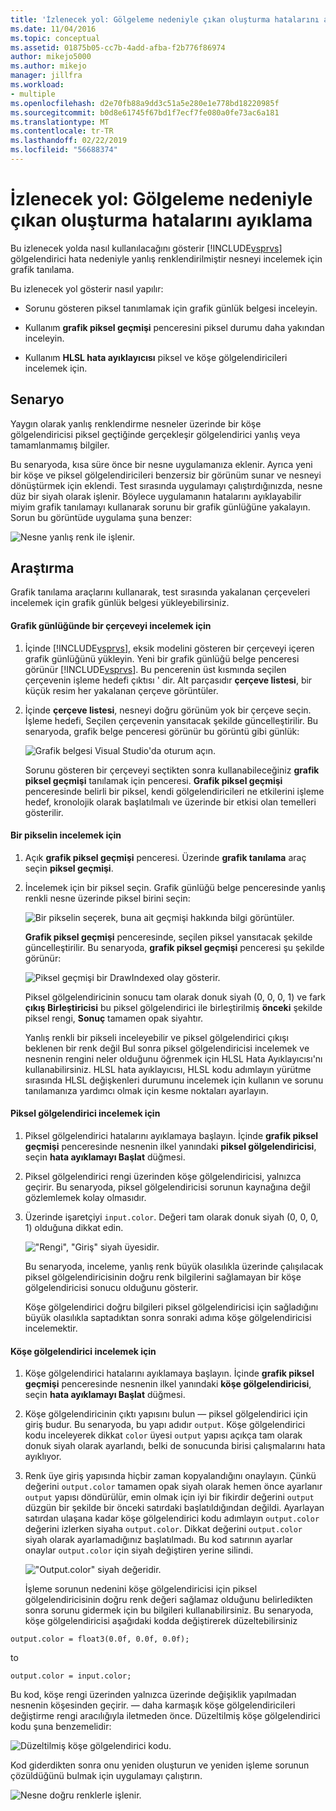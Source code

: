 ```yaml
---
title: 'İzlenecek yol: Gölgeleme nedeniyle çıkan oluşturma hatalarını ayıklama | Microsoft Docs'
ms.date: 11/04/2016
ms.topic: conceptual
ms.assetid: 01875b05-cc7b-4add-afba-f2b776f86974
author: mikejo5000
ms.author: mikejo
manager: jillfra
ms.workload:
- multiple
ms.openlocfilehash: d2e70fb88a9dd3c51a5e280e1e778bd18220985f
ms.sourcegitcommit: b0d8e61745f67bd1f7ecf7fe080a0fe73ac6a181
ms.translationtype: MT
ms.contentlocale: tr-TR
ms.lasthandoff: 02/22/2019
ms.locfileid: "56688374"
---
```

# <a name="walkthrough-debugging-rendering-errors-due-to-shading"></a>İzlenecek yol: Gölgeleme nedeniyle çıkan oluşturma hatalarını ayıklama
Bu izlenecek yolda nasıl kullanılacağını gösterir [!INCLUDE[vsprvs](../../code-quality/includes/vsprvs_md.md)] gölgelendirici hata nedeniyle yanlış renklendirilmiştir nesneyi incelemek için grafik tanılama.

 Bu izlenecek yol gösterir nasıl yapılır:

-   Sorunu gösteren piksel tanımlamak için grafik günlük belgesi inceleyin.

-   Kullanım **grafik piksel geçmişi** penceresini piksel durumu daha yakından inceleyin.

-   Kullanım **HLSL hata ayıklayıcısı** piksel ve köşe gölgelendiricileri incelemek için.

## <a name="scenario"></a>Senaryo
 Yaygın olarak yanlış renklendirme nesneler üzerinde bir köşe gölgelendiricisi piksel geçtiğinde gerçekleşir gölgelendirici yanlış veya tamamlanmamış bilgiler.

 Bu senaryoda, kısa süre önce bir nesne uygulamanıza eklenir. Ayrıca yeni bir köşe ve piksel gölgelendiricileri benzersiz bir görünüm sunar ve nesneyi dönüştürmek için eklendi. Test sırasında uygulamayı çalıştırdığınızda, nesne düz bir siyah olarak işlenir. Böylece uygulamanın hatalarını ayıklayabilir miyim grafik tanılamayı kullanarak sorunu bir grafik günlüğüne yakalayın. Sorun bu görüntüde uygulama şuna benzer:

 ![Nesne yanlış renk ile işlenir. ](media/gfx_diag_demo_render_error_shader_problem.png "gfx_diag_demo_render_error_shader_problem")

## <a name="investigation"></a>Araştırma
 Grafik tanılama araçlarını kullanarak, test sırasında yakalanan çerçeveleri incelemek için grafik günlük belgesi yükleyebilirsiniz.

#### <a name="to-examine-a-frame-in-a-graphics-log"></a>Grafik günlüğünde bir çerçeveyi incelemek için

1. İçinde [!INCLUDE[vsprvs](../../code-quality/includes/vsprvs_md.md)], eksik modelini gösteren bir çerçeveyi içeren grafik günlüğünü yükleyin. Yeni bir grafik günlüğü belge penceresi görünür [!INCLUDE[vsprvs](../../code-quality/includes/vsprvs_md.md)]. Bu pencerenin üst kısmında seçilen çerçevenin işleme hedefi çıktısı ' dir. Alt parçasıdır **çerçeve listesi**, bir küçük resim her yakalanan çerçeve görüntüler.

2. İçinde **çerçeve listesi**, nesneyi doğru görünüm yok bir çerçeve seçin. İşleme hedefi, Seçilen çerçevenin yansıtacak şekilde güncelleştirilir. Bu senaryoda, grafik belge penceresi görünür bu görüntü gibi günlük:

    ![Grafik belgesi Visual Studio'da oturum açın. ](media/gfx_diag_demo_render_error_shader_step_1.png "gfx_diag_demo_render_error_shader_step_1")

   Sorunu gösteren bir çerçeveyi seçtikten sonra kullanabileceğiniz **grafik piksel geçmişi** tanılamak için penceresi. **Grafik piksel geçmişi** penceresinde belirli bir piksel, kendi gölgelendiricileri ne etkilerini işleme hedef, kronolojik olarak başlatılmalı ve üzerinde bir etkisi olan temelleri gösterilir.

#### <a name="to-examine-a-pixel"></a>Bir pikselin incelemek için

1. Açık **grafik piksel geçmişi** penceresi. Üzerinde **grafik tanılama** araç seçin **piksel geçmişi**.

2. İncelemek için bir piksel seçin. Grafik günlüğü belge penceresinde yanlış renkli nesne üzerinde piksel birini seçin:

    ![Bir pikselin seçerek, buna ait geçmişi hakkında bilgi görüntüler. ](media/gfx_diag_demo_render_error_shader_step_2.png "gfx_diag_demo_render_error_shader_step_2")

    **Grafik piksel geçmişi** penceresinde, seçilen piksel yansıtacak şekilde güncelleştirilir. Bu senaryoda, **grafik piksel geçmişi** penceresi şu şekilde görünür:

    ![Piksel geçmişi bir DrawIndexed olay gösterir. ](media/gfx_diag_demo_render_error_shader_step_3.png "gfx_diag_demo_render_error_shader_step_3")

    Piksel gölgelendiricinin sonucu tam olarak donuk siyah (0, 0, 0, 1) ve fark **çıkış Birleştiricisi** bu piksel gölgelendirici ile birleştirilmiş **önceki** şekilde piksel rengi,  **Sonuç** tamamen opak siyahtır.

   Yanlış renkli bir pikseli inceleyebilir ve piksel gölgelendirici çıkışı beklenen bir renk değil Bul sonra piksel gölgelendiricisi incelemek ve nesnenin rengini neler olduğunu öğrenmek için HLSL Hata Ayıklayıcısı'nı kullanabilirsiniz. HLSL hata ayıklayıcısı, HLSL kodu adımlayın yürütme sırasında HLSL değişkenleri durumunu incelemek için kullanın ve sorunu tanılamanıza yardımcı olmak için kesme noktaları ayarlayın.

#### <a name="to-examine-the-pixel-shader"></a>Piksel gölgelendirici incelemek için

1. Piksel gölgelendirici hatalarını ayıklamaya başlayın. İçinde **grafik piksel geçmişi** penceresinde nesnenin ilkel yanındaki **piksel gölgelendiricisi**, seçin **hata ayıklamayı Başlat** düğmesi.

2. Piksel gölgelendirici rengi üzerinden köşe gölgelendiricisi, yalnızca geçirir. Bu senaryoda, piksel gölgelendiricisi sorunun kaynağına değil gözlemlemek kolay olmasıdır.

3. Üzerinde işaretçiyi `input.color`. Değeri tam olarak donuk siyah (0, 0, 0, 1) olduğuna dikkat edin.

    !["Rengi", "Giriş" siyah üyesidir. ](media/gfx_diag_demo_render_error_shader_step_5.png "gfx_diag_demo_render_error_shader_step_5")

    Bu senaryoda, inceleme, yanlış renk büyük olasılıkla üzerinde çalışılacak piksel gölgelendiricisinin doğru renk bilgilerini sağlamayan bir köşe gölgelendiricisi sonucu olduğunu gösterir.

   Köşe gölgelendirici doğru bilgileri piksel gölgelendiricisi için sağladığını büyük olasılıkla saptadıktan sonra sonraki adıma köşe gölgelendiricisi incelemektir.

#### <a name="to-examine-the-vertex-shader"></a>Köşe gölgelendirici incelemek için

1. Köşe gölgelendirici hatalarını ayıklamaya başlayın. İçinde **grafik piksel geçmişi** penceresinde nesnenin ilkel yanındaki **köşe gölgelendiricisi**, seçin **hata ayıklamayı Başlat** düğmesi.

2. Köşe gölgelendiricinin çıktı yapısını bulun — piksel gölgelendirici için giriş budur. Bu senaryoda, bu yapı adıdır `output`. Köşe gölgelendirici kodu inceleyerek dikkat `color` üyesi `output` yapısı açıkça tam olarak donuk siyah olarak ayarlandı, belki de sonucunda birisi çalışmalarını hata ayıklıyor.

3. Renk üye giriş yapısında hiçbir zaman kopyalandığını onaylayın. Çünkü değerini `output.color` tamamen opak siyah olarak hemen önce ayarlanır `output` yapısı döndürülür, emin olmak için iyi bir fikirdir değerini `output` düzgün bir şekilde bir önceki satırdaki başlatıldığından değildi. Ayarlayan satırdan ulaşana kadar köşe gölgelendirici kodu adımlayın `output.color` değerini izlerken siyaha `output.color`. Dikkat değerini `output.color` siyah olarak ayarlamadığınız başlatılmadı. Bu kod satırının ayarlar onaylar `output.color` için siyah değiştiren yerine silindi.

    !["Output.color" siyah değeridir. ](media/gfx_diag_demo_render_error_shader_step_7.png "gfx_diag_demo_render_error_shader_step_7")

   İşleme sorunun nedenini köşe gölgelendiricisi için piksel gölgelendiricisinin doğru renk değeri sağlamaz olduğunu belirledikten sonra sorunu gidermek için bu bilgileri kullanabilirsiniz. Bu senaryoda, köşe gölgelendiricisi aşağıdaki kodda değiştirerek düzeltebilirsiniz

```hlsl
output.color = float3(0.0f, 0.0f, 0.0f);
```

 to

```hlsl
output.color = input.color;
```

 Bu kod, köşe rengi üzerinden yalnızca üzerinde değişiklik yapılmadan nesnenin köşesinden geçirir. — daha karmaşık köşe gölgelendiricileri değiştirme rengi aracılığıyla iletmeden önce. Düzeltilmiş köşe gölgelendirici kodu şuna benzemelidir:

 ![Düzeltilmiş köşe gölgelendirici kodu. ](media/gfx_diag_demo_render_error_shader_step_8.png "gfx_diag_demo_render_error_shader_step_8")

 Kod giderdikten sonra onu yeniden oluşturun ve yeniden işleme sorunun çözüldüğünü bulmak için uygulamayı çalıştırın.

 ![Nesne doğru renklerle işlenir. ](media/gfx_diag_demo_render_error_shader_resolution.png "gfx_diag_demo_render_error_shader_resolution")
